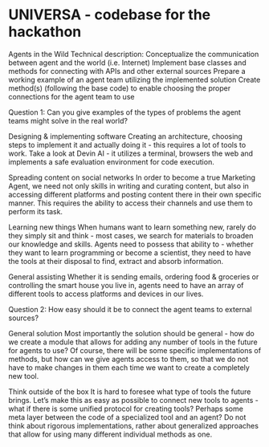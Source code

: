 # UNIVERSA - codebase for the hackathon

Agents in the Wild
Technical description:
Conceptualize the communication between agent and the world (i.e. Internet)
Implement base classes and methods for connecting with APIs and other external sources
Prepare a working example of an agent team utilizing the implemented solution
Create method(s) (following the base code) to enable choosing the proper connections for the agent team to use

Question 1: Can you give examples of the types of problems the agent teams might solve in the real world?

Designing & implementing software
Creating an architecture, choosing steps to implement it and actually doing it - this requires a lot of tools to work. Take a look at Devin AI - it utilizes a terminal, browsers the web and implements a safe evaluation environment for code execution.

Spreading content on social networks
In order to become a true Marketing Agent, we need not only skills in writing and curating content, but also in accessing different platforms and posting content there in their own specific manner. This requires the ability to access their channels and use them to perform its task.

Learning new things
When humans want to learn something new, rarely do they simply sit and think - most cases, we search for materials to broaden our knowledge and skills. Agents need to possess that ability to - whether they want to learn programming or become a scientist, they need to have the tools at their disposal to find, extract and absorb information.

General assisting
Whether it is sending emails, ordering food & groceries or controlling the smart house you live in, agents need to have an array of different tools to access platforms and devices in our lives.

Question 2: How easy should it be to connect the agent teams to external sources?

General solution
Most importantly the solution should be general - how do we create a module that allows for adding any number of tools in the future for agents to use? Of course, there will be some specific implementations of methods, but how can we give agents access to them, so that we do not have to make changes in them each time we want to create a completely new tool.

Think outside of the box
It is hard to foresee what type of tools the future brings. Let’s make this as easy as possible to connect new tools to agents - what if there is some unified protocol for creating tools? Perhaps some meta layer between the code of a specialized tool and an agent? Do not think about rigorous implementations, rather about generalized approaches that allow for using many different individual methods as one.
